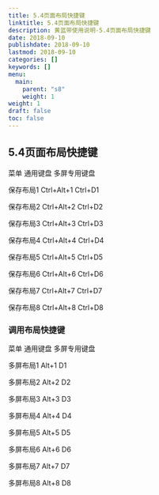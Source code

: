 ```yaml
---
title: 5.4页面布局快捷键
linktitle: 5.4页面布局快捷键
description: 黄蓝带使用说明-5.4页面布局快捷键
date: 2018-09-10
publishdate: 2018-09-10
lastmod: 2018-09-10
categories: []
keywords: []
menu:
  main:
    parent: "s8"
    weight: 1
weight: 1
draft: false
toc: false
---
```


## 5.4页面布局快捷键

菜单	通用键盘	多屏专用键盘

保存布局1	Ctrl+Alt+1	Ctrl+D1

保存布局2	Ctrl+Alt+2	Ctrl+D2

保存布局3	Ctrl+Alt+3	Ctrl+D3

保存布局4	Ctrl+Alt+4	Ctrl+D4

保存布局5	Ctrl+Alt+5	Ctrl+D5

保存布局6	Ctrl+Alt+6	Ctrl+D6

保存布局7	Ctrl+Alt+7	Ctrl+D7

保存布局8	Ctrl+Alt+8	Ctrl+D8

### 调用布局快捷键

菜单	通用键盘	多屏专用键盘

多屏布局1	Alt+1	D1

多屏布局2	Alt+2	D2

多屏布局3	Alt+3	D3

多屏布局4	Alt+4	D4

多屏布局5	Alt+5	D5

多屏布局6	Alt+6	D6

多屏布局7	Alt+7	D7

多屏布局8	Alt+8	D8

